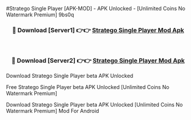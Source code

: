 #Stratego Single Player [APK-MOD] - APK Unlocked - [Unlimited Coins No Watermark Premium] 9bs0q



<div align="center">

<h3>🔴 Download [Server1] 👉👉 <a href="https://momento.my/?title=Stratego_Single_Player">Stratego Single Player Mod Apk</a></h3><br>

<h3>🔴 Download [Server2] 👉👉 <a href="https://momento.my/?title=Stratego_Single_Player">Stratego Single Player Mod Apk</a></h3>
</div>



Download Stratego Single Player beta APK Unlocked

Free Stratego Single Player beta APK Unlocked [Unlimited Coins No Watermark Premium]

Download Stratego Single Player beta APK Unlocked [Unlimited Coins No Watermark Premium] Mod For Android
